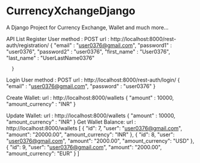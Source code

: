 # CurrencyXchangeDjango
A Django Project for Currency Exchange, Wallet and much more... 


API List
Register User 
    method : POST
    url : http://localhost:8000/rest-auth/registration/
      {
        "email" : "user0376@gmail.com",
        "password1" : "user0376",
        "password2" : "user0376",
        "first_name" : "User0376",
        "last_name" : "UserLastName0376"

      }
Login User
    method : POST
    url : http://localhost:8000/rest-auth/login/
    {
      "email" : "user0376@gmail.com",
      "password" : "user0376"
    }
    
Create Wallet:
    url : http://localhost:8000/wallets
        {
          "amount" : 10000,
          "amount_currency" : "INR"
        }
        
Update Wallet:
    url : http://localhost:8000/wallets
        {
          "amount" : 10000,
          "amount_currency" : "INR"
        }
Get Wallet Balance:
  url : http://localhost:8000/wallets
[
    {
        "id": 7,
        "user": "user0376@gmail.com",
        "amount": "20000.00",
        "amount_currency": "INR"
    },
    {
        "id": 8,
        "user": "user0376@gmail.com",
        "amount": "2000.00",
        "amount_currency": "USD"
    },
    {
        "id": 9,
        "user": "user0376@gmail.com",
        "amount": "2000.00",
        "amount_currency": "EUR"
    }
]
